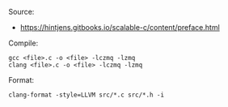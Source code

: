 Source:

- https://hintjens.gitbooks.io/scalable-c/content/preface.html

Compile:

```
gcc <file>.c -o <file> -lczmq -lzmq
clang <file>.c -o <file> -lczmq -lzmq
```

Format:

```
clang-format -style=LLVM src/*.c src/*.h -i
```
